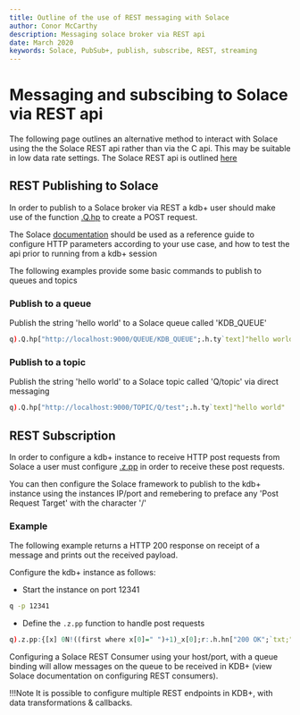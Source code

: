 ```yaml
---
title: Outline of the use of REST messaging with Solace
author: Conor McCarthy
description: Messaging solace broker via REST api
date: March 2020
keywords: Solace, PubSub+, publish, subscribe, REST, streaming 
---
```


# <i class="fa fa-share-alt"></i> Messaging and subscibing to Solace via REST api

The following page outlines an alternative method to interact with Solace using the the Solace REST api rather than via the C api. This may be suitable in low data rate settings. The Solace REST api is outlined [here](https://docs.solace.com/Open-APIs-Protocols/REST-get-start.htm)

## REST Publishing to Solace

In order to publish to a Solace broker via REST a kdb+ user should make use of the function [.Q.hp](https://code.kx.com/q/ref/dotq/#qhp-http-post) to create a POST request.

The Solace [documentation](https://docs.solace.com/Open-APIs-Protocols/REST-get-start.htm) should be used as a reference guide to configure HTTP parameters according to your use case, and how to test the api prior to running from a kdb+ session

The following examples provide some basic commands to publish to queues and topics

### Publish to a queue

Publish the string 'hello world' to a Solace queue called 'KDB_QUEUE'

```q
q).Q.hp["http://localhost:9000/QUEUE/KDB_QUEUE";.h.ty`text]"hello world"
```

### Publish to a topic

Publish the string 'hello world' to a Solace topic called 'Q/topic' via direct messaging

```q
q).Q.hp["http://localhost:9000/TOPIC/Q/test";.h.ty`text]"hello world"
```

## REST Subscription

In order to configure a kdb+ instance to receive HTTP post requests from Solace a user must configure [.z.pp](https://code.kx.com/q/ref/dotz/#zpp-http-post) in order to receive these post requests.

You can then configure the Solace framework to publish to the kdb+ instance using the instances IP/port and remebering to preface any 'Post Request Target' with the character '/'

### Example

The following example returns a HTTP 200 response on receipt of a message and prints out the received payload. 

Configure the kdb+ instance as follows:

* Start the instance on port 12341

```bash
q -p 12341
```

* Define the `.z.pp` function to handle post requests

```q
q).z.pp:{[x] 0N!((first where x[0]=" ")+1)_x[0];r:.h.hn["200 OK";`txt;""];r}
```

Configuring a Solace REST Consumer using your host/port, with a queue binding will allow messages on the queue to be received in KDB+ (view Solace documentation on configuring REST consumers).

!!!Note
	It is possible to configure multiple REST endpoints in KDB+, with data transformations & callbacks.




